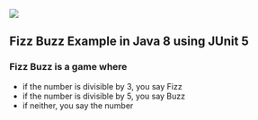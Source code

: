 
<a href='http://192.168.2.23:8080/job/pipeline-jenkins-example/'><img src='http://192.168.2.23:8080/buildStatus/icon?job=pipeline-jenkins-example'></a>
## Fizz Buzz Example in Java 8 using JUnit 5

### Fizz Buzz is a game where
- if the number is divisible by 3, you say Fizz
- if the number is divisible by 5, you say Buzz
- if neither, you say the number

